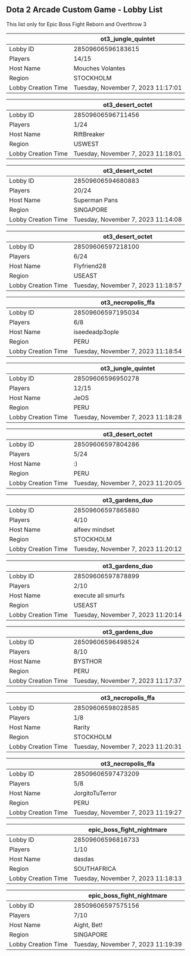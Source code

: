 ## Dota 2 Arcade Custom Game - Lobby List

This list only for Epic Boss Fight Reborn and Overthrow 3

|  | ot3_jungle_quintet |
| ------ | ------ |
| Lobby ID | 28509606596183615 |
| Players | 14/15 |
| Host Name | Mouches Volantes |
| Region | STOCKHOLM |
| Lobby Creation Time | Tuesday, November 7, 2023 11:17:01 |


|  | ot3_desert_octet |
| ------ | ------ |
| Lobby ID | 28509606596711456 |
| Players | 1/24 |
| Host Name | RiftBreaker |
| Region | USWEST |
| Lobby Creation Time | Tuesday, November 7, 2023 11:18:01 |


|  | ot3_desert_octet |
| ------ | ------ |
| Lobby ID | 28509606594680883 |
| Players | 20/24 |
| Host Name | Superman Pans |
| Region | SINGAPORE |
| Lobby Creation Time | Tuesday, November 7, 2023 11:14:08 |


|  | ot3_desert_octet |
| ------ | ------ |
| Lobby ID | 28509606597218100 |
| Players | 6/24 |
| Host Name | Flyfriend28 |
| Region | USEAST |
| Lobby Creation Time | Tuesday, November 7, 2023 11:18:57 |


|  | ot3_necropolis_ffa |
| ------ | ------ |
| Lobby ID | 28509606597195034 |
| Players | 6/8 |
| Host Name | iseedeadp3ople |
| Region | PERU |
| Lobby Creation Time | Tuesday, November 7, 2023 11:18:54 |


|  | ot3_jungle_quintet |
| ------ | ------ |
| Lobby ID | 28509606596950278 |
| Players | 12/15 |
| Host Name | JeOS |
| Region | PERU |
| Lobby Creation Time | Tuesday, November 7, 2023 11:18:28 |


|  | ot3_desert_octet |
| ------ | ------ |
| Lobby ID | 28509606597804286 |
| Players | 5/24 |
| Host Name | :) |
| Region | PERU |
| Lobby Creation Time | Tuesday, November 7, 2023 11:20:05 |


|  | ot3_gardens_duo |
| ------ | ------ |
| Lobby ID | 28509606597865880 |
| Players | 4/10 |
| Host Name | alfeev mindset |
| Region | STOCKHOLM |
| Lobby Creation Time | Tuesday, November 7, 2023 11:20:12 |


|  | ot3_gardens_duo |
| ------ | ------ |
| Lobby ID | 28509606597878899 |
| Players | 2/10 |
| Host Name | execute all smurfs |
| Region | USEAST |
| Lobby Creation Time | Tuesday, November 7, 2023 11:20:14 |


|  | ot3_gardens_duo |
| ------ | ------ |
| Lobby ID | 28509606596498524 |
| Players | 8/10 |
| Host Name | BYSTHOR |
| Region | PERU |
| Lobby Creation Time | Tuesday, November 7, 2023 11:17:37 |


|  | ot3_necropolis_ffa |
| ------ | ------ |
| Lobby ID | 28509606598028585 |
| Players | 1/8 |
| Host Name | Rarity |
| Region | STOCKHOLM |
| Lobby Creation Time | Tuesday, November 7, 2023 11:20:31 |


|  | ot3_necropolis_ffa |
| ------ | ------ |
| Lobby ID | 28509606597473209 |
| Players | 5/8 |
| Host Name | JorgitoTuTerror |
| Region | PERU |
| Lobby Creation Time | Tuesday, November 7, 2023 11:19:27 |


|  | epic_boss_fight_nightmare |
| ------ | ------ |
| Lobby ID | 28509606596816733 |
| Players | 1/10 |
| Host Name | dasdas |
| Region | SOUTHAFRICA |
| Lobby Creation Time | Tuesday, November 7, 2023 11:18:13 |


|  | epic_boss_fight_nightmare |
| ------ | ------ |
| Lobby ID | 28509606597575156 |
| Players | 7/10 |
| Host Name | Aight, Bet! |
| Region | SINGAPORE |
| Lobby Creation Time | Tuesday, November 7, 2023 11:19:39 |


